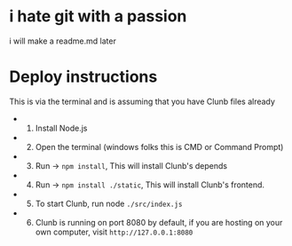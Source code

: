 # i hate git with a passion
i will make a readme.md later


# Deploy instructions
This is via the terminal and is assuming that you have Clunb files already
- 1. Install Node.js
- 2. Open the terminal (windows folks this is CMD or Command Prompt)
- 3. Run -> `npm install`, This will install Clunb's depends
 - 4. Run -> `npm install ./static`, This will install Clunb's frontend.
- 5. To start Clunb, run node `./src/index.js`
- 6. Clunb is running on port 8080 by default, if you are hosting on your own computer, visit `http://127.0.0.1:8080`
